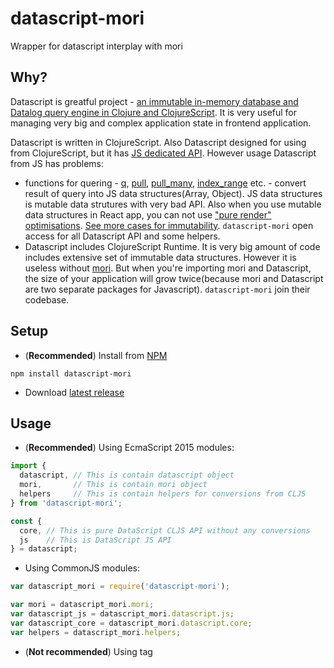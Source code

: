# datascript-mori

Wrapper for datascript interplay with mori

## Why?

Datascript is greatful project - [an immutable in-memory database and Datalog query engine in Clojure and ClojureScript](https://github.com/tonsky/datascript). It is very useful for managing very big and complex application state in frontend application.

Datascript is written in ClojureScript. Also Datascript designed for using from ClojureScript, but it has [JS dedicated API](https://github.com/tonsky/datascript/wiki/Javascript-API#js-public-api). However usage Datascript from JS has problems:
 - functions for quering - [q](https://github.com/tonsky/datascript/blob/master/src/datascript/js.cljs#L69), [pull](https://github.com/tonsky/datascript/blob/master/src/datascript/js.cljs#L74), [pull_many](https://github.com/tonsky/datascript/blob/master/src/datascript/js.cljs#L80), [index_range](https://github.com/tonsky/datascript/blob/master/src/datascript/js.cljs#L145) etc. - convert result of query into JS data structures(Array, Object). JS data structures is mutable data strutures with very bad API. Also when you use mutable data structures in React app, you can not use ["pure render" optimisations](https://facebook.github.io/react/docs/pure-render-mixin.html). [See more cases for immutability](https://facebook.github.io/react/docs/advanced-performance.html#immutable-js-to-the-rescue). `datascript-mori` open access for all Datascript API and some helpers.
 - Datascript includes ClojureScript Runtime. It is very big amount of code includes extensive
 set of immutable data structures. However it is useless without [mori](https://github.com/swannodette/mori). But when you're importing mori and Datascript, the size of your application will grow twice(because mori and Datascript are two separate packages for Javascript). `datascript-mori` join their codebase.

## Setup

 - (**Recommended**) Install from [NPM](https://www.npmjs.org/package/datascript-mori)
 ```
 npm install datascript-mori
 ```
 - Download [latest release](https://github.com/typeetfunc/datascript-mori/releases/latest)

## Usage

 - (**Recommended**) Using EcmaScript 2015 modules:

 ```js
import {
   datascript, // This is contain datascript object
   mori,       // This is contain mori object
   helpers     // This is contain helpers for conversions from CLJS
} from 'datascript-mori';

const {
   core, // This is pure DataScript CLJS API without any conversions
   js    // This is DataScript JS API
} = datascript;
 ```

 - Using CommonJS modules:

 ```js
var datascript_mori = require('datascript-mori');

var mori = datascript_mori.mori;
var datascript_js = datascript_mori.datascript.js;
var datascript_core = datascript_mori.datascript.core;
var helpers = datascript_mori.helpers;
 ```

 - (**Not recommended**) Using tag <script> in Browser:

```html
<script src="datascript-mori.js"></script>
<script>
  var mori = datascript_mori.mori;
  var datascript_js = datascript_mori.datascript.js;
  var datascript_core = datascript_mori.datascript.core;
  var helpers = datascript_mori.helpers;
</script>
```

## API Overview

- `datascript_mori.datascript.core` - is a [CLJS DataScript API](https://github.com/tonsky/datascript/wiki/API-overview). All functions accept CLJS data structures and return back CLJS data structures(i.e mori values). All names of these functions converts("munging") with symbols allowed in JS for function name. [See mapping list](https://github.com/typeetfunc/datascript-mori/wiki/Mapping-names-of-functions).
- `datascript_mori.datascript.js` - is a [JS DataScript API](https://github.com/tonsky/datascript/wiki/Javascript-API)
- `mori` - is a [mori object](http://swannodette.github.io/mori/)
- `helpers` - is a helpers [functions](https://github.com/typeetfunc/datascript-mori/blob/master/src/datascript_mori/core.cljs#L8-L47) for convert JS data structures to CLJS data structures and CLJS data structures to JS data structures

## Examples

 - [combineJsAndCljsApi.spec.js](https://github.com/typeetfunc/datascript-mori/blob/master/release-js/test/combineJsAndCljsApi.spec.js) - this example demonstrated how to combine JS API with CLJS call [d.q() to get mori values](https://github.com/typeetfunc/datascript-mori/blob/master/release-js/test/combineJsAndCljsApi.spec.js#L48)
 -  [onlyCljsApiUsage.spec.js](https://github.com/typeetfunc/datascript-mori/blob/master/release-js/test/onlyCljsApiUsage.spec.js) - this example demonstrated how to use only CLJS API without any conversion(only mori.parse for parsing EDN string)

## Roadmap

 - Open access to [parse-query](https://github.com/tonsky/datascript/blob/master/src/datascript/parser.cljc#L732) and [parse-pull](https://github.com/tonsky/datascript/blob/master/src/datascript/pull_parser.cljc#L217) API
 - Investigate [Posh](https://github.com/mpdairy/posh) and include to `datascript-mori` support `tx-pattern`
